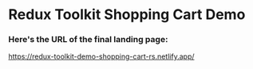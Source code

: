 # Redux Toolkit Shopping Cart Demo 

### Here's the URL of the final landing page: 
https://redux-toolkit-demo-shopping-cart-rs.netlify.app/



